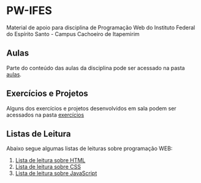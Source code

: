# PW-IFES
Material de apoio para disciplina de Programação Web do Instituto Federal do Espírito Santo - Campus Cachoeiro de Itapemirim

## Aulas
Parte do conteúdo das aulas da disciplina pode ser acessado na pasta [aulas](aulas/README.md).

## Exercícios e Projetos
Alguns dos exercícios e projetos desenvolvidos em sala podem ser acessados na pasta [exercícios](exercicios/README.md)
## Listas de Leitura

Abaixo segue algumas listas de leituras sobre programação WEB:
1. [Lista de leitura sobre HTML](lista-html.md)
2. [Lista de leitura sobre CSS](lista-css.md)
3. [Lista de leitura sobre JavaScript](lista-javascript.md)


